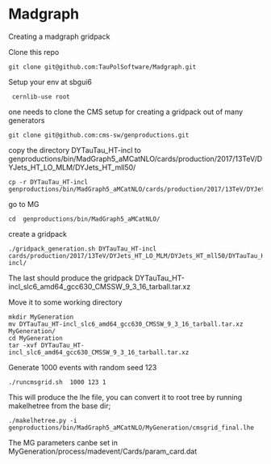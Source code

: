 # Madgraph
Creating a madgraph gridpack


Clone this repo
```
git clone git@github.com:TauPolSoftware/Madgraph.git
```


Setup your env at sbgui6

```
 cernlib-use root
```


one needs to clone the CMS setup for creating a gridpack out of many generators
```
git clone git@github.com:cms-sw/genproductions.git
```

copy the directory DYTauTau_HT-incl to genproductions/bin/MadGraph5_aMCatNLO/cards/production/2017/13TeV/DYJets_HT_LO_MLM/DYJets_HT_mll50/

```
cp -r DYTauTau_HT-incl genproductions/bin/MadGraph5_aMCatNLO/cards/production/2017/13TeV/DYJets_HT_LO_MLM/DYJets_HT_mll50/
```

go to MG

```
cd  genproductions/bin/MadGraph5_aMCatNLO/
```

create a gridpack


```
./gridpack_generation.sh DYTauTau_HT-incl  cards/production/2017/13TeV/DYJets_HT_LO_MLM/DYJets_HT_mll50/DYTauTau_HT-incl/
```


The last should produce the gridpack DYTauTau_HT-incl_slc6_amd64_gcc630_CMSSW_9_3_16_tarball.tar.xz

Move it to some working directory

```OD
mkdir MyGeneration
mv DYTauTau_HT-incl_slc6_amd64_gcc630_CMSSW_9_3_16_tarball.tar.xz MyGeneration/	
cd MyGeneration
tar -xvf DYTauTau_HT-incl_slc6_amd64_gcc630_CMSSW_9_3_16_tarball.tar.xz
```

Generate 1000 events with random seed 123

```
./runcmsgrid.sh  1000 123 1
```

This will produce the lhe file, you can convert it to root tree by running makelhetree from the base dir;

```
./makelhetree.py -i genproductions/bin/MadGraph5_aMCatNLO/MyGeneration/cmsgrid_final.lhe
```




The MG parameters canbe set in  MyGeneration/process/madevent/Cards/param_card.dat
